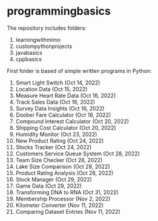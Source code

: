 # programmingbasics

The repository includes folders: 

1. learningwithmimo
2. custompythonprojects
3. javabasics
4. cppbasics

First folder is based of simple written programs in Python:

1. Smart Light Switch (Oct 14, 2022)
2. Location Data (Oct 15, 2022)
3. Measure Heart Rate Data (Oct 16, 2022)
4. Track Sales Data (Oct 16, 2022)
5. Survey Data Insights (Oct 16, 2022)
6. Doober Fare Calculator (Oct 18, 2022)
7. Compound Interest Calculator (Oct 20, 2022)
8. Shipping Cost Calculator (Oct 20, 2022)
9. Humidity Monitor (Oct 23, 2022)
10. New Product Rating (Oct 24, 2022)
11. Stocks Tracker (Oct 24, 2022)
12. Customers Service Queue System (Oct 28, 2022)
13. Team Size Checker (Oct 28, 2022)
14. Lake Size Comparison (Oct 28, 2022)
15. Product Rating Analysis (Oct 28, 2022)
16. Stock Manager (Oct 29, 2022)
17. Game Data (Oct 29, 2022)
18. Transforming DNA to RNA (Oct 31, 2022)
19. Membership Processor (Nov 2, 2022)
20. Kilometer Converter (Nov 11, 2022)
21. Comparing Dataset Entries (Nov 11, 2022)
